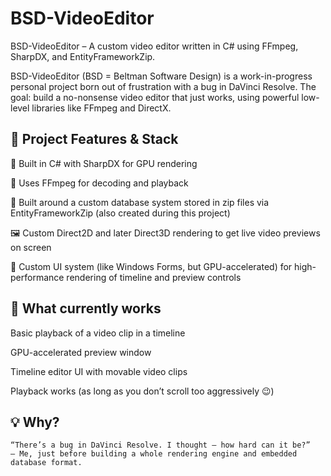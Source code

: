 ﻿# BSD-VideoEditor
BSD-VideoEditor – A custom video editor written in C# using FFmpeg, SharpDX, and EntityFrameworkZip.

BSD-VideoEditor (BSD = Beltman Software Design) is a work-in-progress personal project born out of frustration with a bug in DaVinci Resolve. The goal: build a no-nonsense video editor that just works, using powerful low-level libraries like FFmpeg and DirectX.

## 🎥 Project Features & Stack

🧠 Built in C# with SharpDX for GPU rendering

🧰 Uses FFmpeg for decoding and playback

💾 Built around a custom database system stored in zip files via EntityFrameworkZip (also created during this project)

🖼️ Custom Direct2D and later Direct3D rendering to get live video previews on screen

🧱 Custom UI system (like Windows Forms, but GPU-accelerated) for high-performance rendering of timeline and preview controls

## 🚧 What currently works

Basic playback of a video clip in a timeline

GPU-accelerated preview window

Timeline editor UI with movable video clips

Playback works (as long as you don’t scroll too aggressively 😉)

## 💡 Why?

    “There’s a bug in DaVinci Resolve. I thought — how hard can it be?”
    — Me, just before building a whole rendering engine and embedded database format.